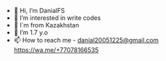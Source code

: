 - 👋 Hi, I’m DanialFS
- 👀 I’m interested in write codes
- 🌱 I`m from Kazakhstan
- 💞️ I’m 1.7 y.o
- 📫 How to reach me - danial20051225@gmail.com https://wa.me/+77078166535

<!---
DanialFS/DanialFS is a ✨ special ✨ repository because its `README.md` (this file) appears on your GitHub profile.
You can click the Preview link to take a look at your changes.
--->
